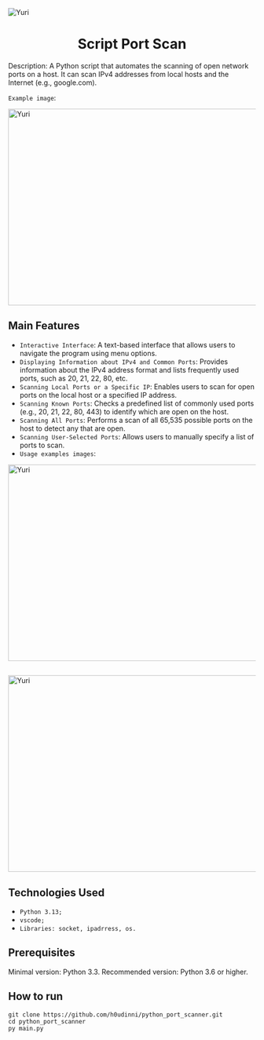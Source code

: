 <img align="center" alt="Yuri" src="https://github.com/user-attachments/assets/e3366fa1-d5ee-4631-9be8-89b995c7f701">
<h1 align="center"> Script Port Scan </h1>

Description: A Python script that automates the scanning of open network ports on a host. It can scan IPv4 addresses from local hosts and the Internet (e.g., google.com).

`Example image`:

<img align="center" alt="Yuri" src="https://github.com/user-attachments/assets/295d3778-881a-4b69-8e50-e3de3197dbf8" width="600" height="400">

## Main Features

- `Interactive Interface`: A text-based interface that allows users to navigate the program using menu options.
- `Displaying Information about IPv4 and Common Ports`: Provides information about the IPv4 address format and lists frequently used ports, such as 20, 21, 22, 80, etc.
- `Scanning Local Ports or a Specific IP`: Enables users to scan for open ports on the local host or a specified IP address.
- `Scanning Known Ports`: Checks a predefined list of commonly used ports (e.g., 20, 21, 22, 80, 443) to identify which are open on the host.
- `Scanning All Ports`: Performs a scan of all 65,535 possible ports on the host to detect any that are open.
- `Scanning User-Selected Ports`: Allows users to manually specify a list of ports to scan.
- `Usage examples images`:
<img align="center" alt="Yuri" src="https://github.com/user-attachments/assets/7acee88f-3807-405d-95a0-04b47fbcc01b" width="600" height="400">

##

<img align="center" alt="Yuri" src="https://github.com/user-attachments/assets/952a0276-ba03-4ffd-9894-d6fbe453928b" width="600" height="400">

##

## Technologies Used
- `Python 3.13;`
- `vscode;` 
- `Libraries: socket, ipadrress, os.`

## Prerequisites
Minimal version: Python 3.3.
Recommended version: Python 3.6 or higher.

## How to run
```
git clone https://github.com/h0udinni/python_port_scanner.git
cd python_port_scanner
py main.py
```

